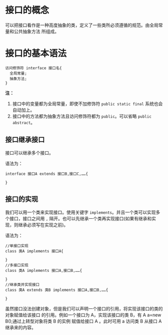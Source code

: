 # 接口的概念
可以把接口看作是一种高度抽象的类，定义了一些类所必须遵循的规范。由全局常量和公共抽象方法
所组成。

# 接口的基本语法
    访问修饰符 interface 接口名{
      全局常量;
      抽象方法;
    }

**注：**
1. 接口中的变量都为全局常量，即使不加修饰符 `public static final` 系统也会自动加上。
2. 接口中的方法都为抽象方法且访问修饰符都为 `public`。可以省略 `public abstract`。

## 接口继承接口
接口可以继承多个接口。

语法为：

    interface 接口A extends 接口B,接口C,……{

    }

## 接口的实现
我们可以用一个类来实现接口。使用关键字 `implements`。并且一个类可以实现多个接口，接口之间用 `,` 隔开。也可以先继承一个类再实现接口(如果有继承和实现，则继承必须写在实现之前)。

语法为：

    //单接口实现
    class 类A implements 接口A{

    }
    //多接口实现
    class 类A implements 接口A,接口B,……{

    }
    //继承类并实现接口
    class 类A extends 类B implements 接口A,接口B,……{

    }

虽然接口没法创建对象，但是我们可以声明一个接口的引用，将实现该接口的类的对象赋值给该接口
的引用。例如一个接口为 A，实现该接口的类 B，有 A a=new B();通过上转型对象将类 B 的实例
赋值给接口 A 。此时可用 a 访问类 B 从接口 A 继承来的内容。
